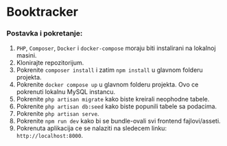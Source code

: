 # Booktracker

### Postavka i pokretanje:
1. `PHP`, `Composer`, `Docker` i `docker-compose` moraju biti instalirani na lokalnoj masini.
2. Klonirajte repozitorijum.
3. Pokrenite `composer install` i zatim `npm install` u glavnom folderu projekta.
4. Pokrenite `docker compose up` u glavnom folderu projekta. Ovo ce pokrenuti lokalnu MySQL instancu.
5. Pokrenite `php artisan migrate` kako biste kreirali neophodne tabele.
6. Pokrenite `php artisan db:seed` kako biste popunili tabele sa podacima.
7. Pokrenite `php artisan serve`.
8. Pokrenite `npm run dev` kako bi se bundle-ovali svi frontend fajlovi/asseti.
9. Pokrenuta aplikacija ce se nalaziti na sledecem linku: `http://localhost:8000`.
